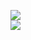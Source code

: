 [![](https://img.shields.io/badge/Made%20With-Github%20Spray-lightgrey.svg?style=for-the-badge&logo=github)](https://github.com/Annihil/github-spray#6180)  
[![](https://i.imgur.com/2DrTn0Z.gif)](https://github.com/Annihil/github-spray)